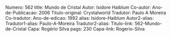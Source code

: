 Numero: 562
title: Mundo de Cristal
Autor: Isidore Haiblum
Co-autor: 
Ano-de-Publicacao: 2006
Titulo-original: Crystalworld
Tradutor: Paulo A Moreira
Co-tradutor: 
Ano-de-edicao: 1992
alias: Isidore-Haiblum
Autor2-alias: 
Tradutor1-alias: Paulo-A-Moreira
Tradutor2-alias: 
Titulo-link: 562-Mundo-de-Cristal
Capa: Rogério Silva
pags: 230
Capa-link: Rogerio-Silva